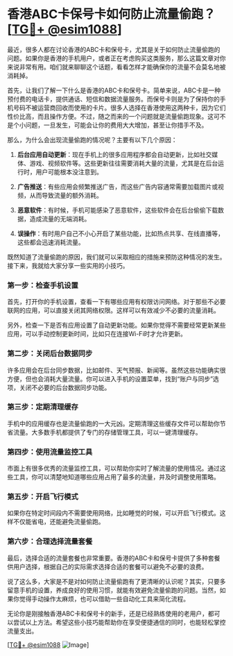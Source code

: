 # 香港ABC卡保号卡如何防止流量偷跑？[[TG💪+ @esim1088](https://t.me/s/esim1088)]

最近，很多人都在讨论香港的ABC卡和保号卡，尤其是关于如何防止流量偷跑的问题。如果你是香港的手机用户，或者正在考虑购买这类服务，那么这篇文章对你来说非常有用。咱们就来聊聊这个话题，看看怎样才能确保你的流量不会莫名地被消耗掉。

首先，让我们了解一下什么是香港的ABC卡和保号卡。简单来说，ABC卡是一种预付费的电话卡，提供通话、短信和数据流量服务。而保号卡则是为了保持你的手机号码不被运营商回收而使用的卡片。很多人选择在香港使用这两种卡，因为它们性价比高，而且操作方便。不过，随之而来的一个问题就是流量偷跑现象。这可不是个小问题，一旦发生，可能会让你的费用大大增加，甚至让你措手不及。

那么，为什么会出现流量偷跑的情况呢？主要有以下几个原因：

1. **后台应用自动更新**：现在手机上的很多应用程序都会自动更新，比如社交媒体、游戏、视频软件等。这些更新往往需要消耗大量的流量，尤其是在后台运行时，用户可能根本没注意到。

2. **广告推送**：有些应用会频繁推送广告，而这些广告内容通常需要加载图片或视频，从而导致流量的额外消耗。

3. **恶意软件**：有时候，手机可能感染了恶意软件，这些软件会在后台偷偷下载数据，造成流量的无端消耗。

4. **误操作**：有时用户自己不小心开启了某些功能，比如热点共享、在线直播等，这些都会迅速消耗流量。

既然知道了流量偷跑的原因，我们就可以采取相应的措施来预防这种情况的发生。接下来，我就给大家分享一些实用的小技巧。

### 第一步：检查手机设置

首先，打开你的手机设置，查看一下有哪些应用有权限访问网络。对于那些不必要联网的应用，可以直接关闭其网络权限。这样可以有效减少不必要的流量消耗。

另外，检查一下是否有应用设置了自动更新功能。如果你觉得不需要经常更新某些应用，可以手动控制更新时间，比如只在连接Wi-Fi时才允许更新。

### 第二步：关闭后台数据同步

许多应用会在后台同步数据，比如邮件、天气预报、新闻等。虽然这些功能确实很方便，但也会消耗大量流量。你可以进入手机的设置菜单，找到“账户与同步”选项，关闭不必要的后台数据同步功能。

### 第三步：定期清理缓存

手机中的应用缓存也是流量偷跑的一大元凶。定期清理这些缓存文件可以帮助你节省流量。大多数手机都提供了专门的存储管理工具，可以一键清理缓存。

### 第四步：使用流量监控工具

市面上有很多优秀的流量监控工具，可以帮助你实时了解流量的使用情况。通过这些工具，你可以清楚地知道哪些应用占用了最多的流量，并及时调整使用策略。

### 第五步：开启飞行模式

如果你在特定时间段内不需要使用网络，比如睡觉的时候，可以开启飞行模式。这样不仅能省电，还能避免流量偷跑。

### 第六步：合理选择流量套餐

最后，选择合适的流量套餐也非常重要。香港的ABC卡和保号卡提供了多种套餐供用户选择，根据自己的实际需求选择合适的套餐可以避免不必要的浪费。

说了这么多，大家是不是对如何防止流量偷跑有了更清晰的认识呢？其实，只要多留意手机的设置，养成良好的使用习惯，就能有效避免流量偷跑的问题。当然，如果你觉得手动操作太麻烦，也可以借助一些自动化工具来简化流程。

无论你是刚接触香港ABC卡和保号卡的新手，还是已经熟练使用的老用户，都可以尝试以上方法。希望这些小技巧能帮助你在享受便捷通信的同时，也能轻松掌控流量支出。

[[TG💪+ @esim1088](https://t.me/s/esim1088) ![Image](https://i.postimg.cc/4NQfJmqS/Snipaste-2025-05-13-00-14-12.png)]